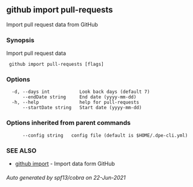 ##  github import pull-requests

Import pull request data from GitHub

### Synopsis

Import pull request data

```
 github import pull-requests [flags]
```

### Options

```
  -d, --days int           Look back days (default 7)
      --endDate string     End date (yyyy-mm-dd)
  -h, --help               help for pull-requests
      --startDate string   Start date (yyyy-mm-dd)
```

### Options inherited from parent commands

```
      --config string   config file (default is $HOME/.dpe-cli.yml)
```

### SEE ALSO

* [ github import](_github_import.md)	 - Import data form GitHub

###### Auto generated by spf13/cobra on 22-Jun-2021
